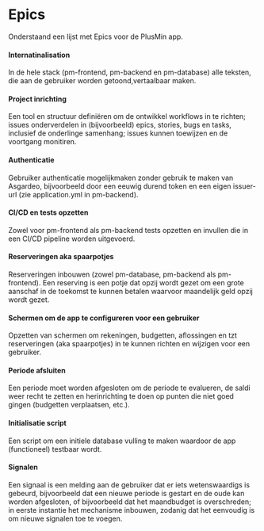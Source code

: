 # Epics

Onderstaand een lijst met Epics voor de PlusMin app.

#### Internatinalisation
In de hele stack (pm-frontend, pm-backend en pm-database) alle teksten, die aan de gebruiker worden getoond,vertaalbaar maken.

#### Project inrichting
Een tool en structuur definiëren om de ontwikkel workflows in te richten; issues onderverdelen in (bijvoorbeeld) epics, stories, bugs en tasks, inclusief de onderlinge samenhang; issues kunnen toewijzen en de voortgang monitiren.

#### Authenticatie
Gebruiker authenticatie mogelijkmaken zonder gebruik te maken van Asgardeo, bijvoorbeeld door een eeuwig durend token en een eigen issuer-url (zie application.yml in pm-backend).

#### CI/CD en tests opzetten
Zowel voor pm-frontend als pm-backend tests opzetten en invullen die in een CI/CD pipeline worden uitgevoerd.

#### Reserveringen aka spaarpotjes
Reserveringen inbouwen (zowel pm-database, pm-backend als pm-frontend). Een reserving is een potje dat opzij wordt gezet om een grote aanschaf in de toekomst te kunnen betalen waarvoor maandelijk geld opzij wordt gezet.

#### Schermen om de app te configureren voor een gebruiker
Opzetten van schermen om rekeningen, budgetten, aflossingen en tzt reserveringen (aka spaarpotjes) in te kunnen richten en wijzigen voor een gebruiker.

#### Periode afsluiten
Een periode moet worden afgesloten om de periode te evalueren, de saldi weer recht te zetten en herinrichting te doen op punten die niet goed gingen (budgetten verplaatsen, etc.).

#### Initialisatie script
Een script om een initiele database vulling te maken waardoor de app (functioneel) testbaar wordt.

#### Signalen
Een signaal is een melding aan de gebruiker dat er iets wetenswaardigs is gebeurd, bijvoorbeeld dat een nieuwe periode is gestart en de oude kan worden afgesloten, of bijvoorbeeld dat het maandbudget is overschreden; in eerste instantie het mechanisme inbouwen, zodanig dat het eenvoudig is om nieuwe signalen toe te voegen.